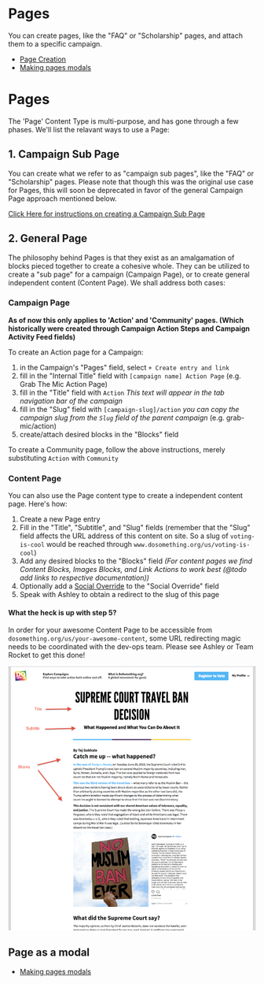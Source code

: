 # Pages

You can create pages, like the "FAQ" or "Scholarship" pages, and attach them to a specific campaign.

* [Page Creation](page-creation.md)
* [Making pages modals](making-pages-modals.md)

# Pages

The 'Page' Content Type is multi-purpose, and has gone through a few phases. We'll list the relavant ways to use a Page:

## 1. Campaign Sub Page

You can create what we refer to as "campaign sub pages", like the "FAQ" or "Scholarship" pages.
Please note that though this was the original use case for Pages, this will soon be deprecated in favor of the general Campaign Page approach mentioned below.

[Click Here for instructions on creating a Campaign Sub Page](campaign-sub-page-creation.md)

## 2. General Page

The philosophy behind Pages is that they exist as an amalgamation of blocks pieced together to create a cohesive whole. They can be utilized to create a "sub page" for a campaign (Campaign Page), or to create general independent content (Content Page). We shall address both cases:

### Campaign Page

**As of now this only applies to 'Action' and 'Community' pages. (Which historically were created through Campaign Action Steps and Campaign Activity Feed fields)**

To create an Action page for a Campaign:

1.  in the Campaign's "Pages" field, select `+ Create entry and link`
2.  fill in the "Internal Title" field with `[campaign name] Action Page` (e.g. Grab The Mic Action Page)
3.  fill in the "Title" field with `Action` _This text will appear in the tab navigation bar of the campaign_
4.  fill in the "Slug" field with `[campaign-slug]/action` _you can copy the campaign slug from the `Slug` field of the parent campaign_ (e.g. grab-mic/action)
5.  create/attach desired blocks in the "Blocks" field

To create a Community page, follow the above instructions, merely substituting `Action` with `Community`

### Content Page

You can also use the Page content type to create a independent content page. Here's how:

1.  Create a new Page entry
2.  Fill in the "Title", "Subtitle", and "Slug" fields (remember that the "Slug" field affects the URL address of this content on site. So a slug of `voting-is-cool` would be reached through `www.dosomething.org/us/voting-is-cool`)
3.  Add any desired blocks to the "Blocks" field _(For content pages we find Content Blocks, Images Blocks, and Link Actions to work best (@todo add links to respective documentation))_
4.  Optionally add a [Social Override](../social-overrides.md) to the "Social Override" field
5.  Speak with Ashley to obtain a redirect to the slug of this page

#### What the heck is up with step 5?

In order for your awesome Content Page to be accessible from `dosomething.org/us/your-awesome-content`, some URL redirecting magic needs to be coordinated with the dev-ops team. Please see Ashley or Team Rocket to get this done!

![Content Page](../_assets/content-page.png)

## Page as a modal

* [Making pages modals](making-pages-modals.md)
